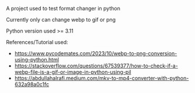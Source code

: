 A project used to test format changer in python

Currently only can change webp to gif or png

Python version used >= 3.11

References/Tutorial used:
- https://www.pycodemates.com/2023/10/webp-to-png-conversion-using-python.html
- https://stackoverflow.com/questions/67539377/how-to-check-if-a-webp-file-is-a-gif-or-image-in-python-using-pil
- https://abdullahalrafi.medium.com/mkv-to-mp4-converter-with-python-632a98a0c1fc